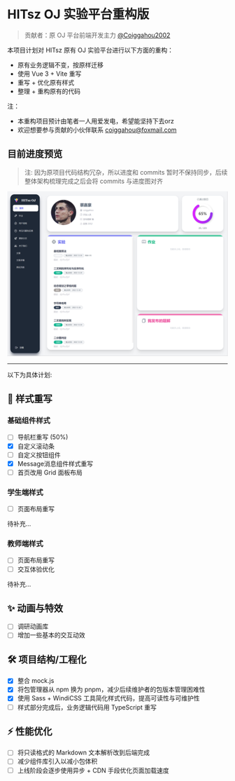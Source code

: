 # HITsz OJ 实验平台重构版

> 贡献者：原 OJ 平台前端开发主力 [@Coiggahou2002](https://github.com/Coiggahou2002)

本项目计划对 HITsz 原有 OJ 实验平台进行以下方面的重构：

- 原有业务逻辑不变，按原样迁移
- 使用 Vue 3 + Vite 重写
- 重写 + 优化原有样式
- 整理 + 重构原有的代码

注：
- 本重构项目预计由笔者一人用爱发电，希望能坚持下去orz
- 欢迎想要参与贡献的小伙伴联系 coiggahou@foxmail.com

## 目前进度预览

> 注: 因为原项目代码结构冗杂，所以进度和 commits 暂时不保持同步，后续整体架构梳理完成之后会将 commits 与进度图对齐

![2022-12-25 进度预览](src/assets/dev_progress/2022-12-25.png)

---

以下为具体计划:

## 🎉 样式重写

### 基础组件样式

- [ ] 导航栏重写 (50%)
- [x] 自定义滚动条
- [ ] 自定义按钮组件
- [x] Message消息组件样式重写
- [ ] 首页改用 Grid 面板布局

### 学生端样式

- [ ] 页面布局重写

待补充...

### 教师端样式

- [ ] 页面布局重写
- [ ] 交互体验优化

待补充...

## ✨ 动画与特效

- [ ] 调研动画库
- [ ] 增加一些基本的交互动效

## 🛠️ 项目结构/工程化

- [x] 整合 mock.js
- [x] 将包管理器从 npm 换为 pnpm，减少后续维护者的包版本管理困难性
- [x] 使用 Sass + WindiCSS 工具简化样式代码，提高可读性与可维护性
- [ ] 样式部分完成后，业务逻辑代码用 TypeScript 重写

## ⚡ 性能优化

- [ ] 将只读格式的 Markdown 文本解析改到后端完成
- [ ] 减少组件库引入以减小包体积
- [ ] 上线阶段会逐步使用异步 + CDN 手段优化页面加载速度
